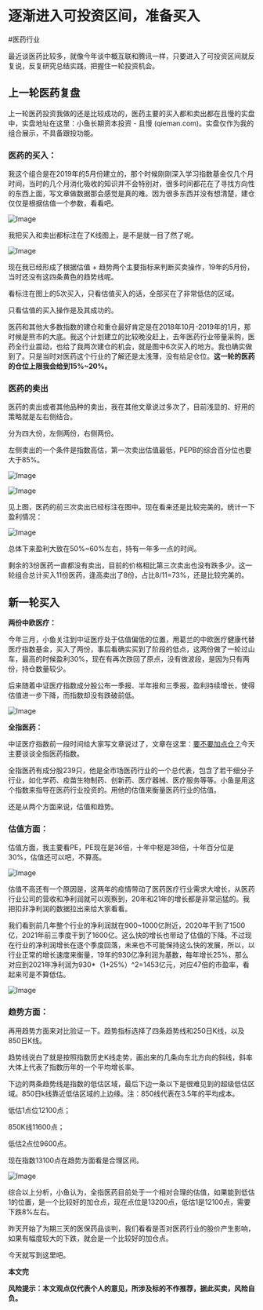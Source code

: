 # 逐渐进入可投资区间，准备买入

#医药行业



最近谈医药比较多，就像今年谈中概互联和腾讯一样，只要进入了可投资区间就反复说，反复研究总结实践，把握住一轮投资机会。



## **上一轮医药复盘**

上一轮医药投资我做的还是比较成功的，医药主要的买入都和卖出都在且慢的实盘中，实盘地址在这里：小鱼长期资本投资 - 且慢 (qieman.com)。实盘仅作为我的组合展示，不具备跟投功能。



### **医药的买入：**

我这个组合是在2019年的5月份建立的，那个时候刚刚深入学习指数基金仅几个月时间，当时的几个月消化吸收的知识并不会特别对，很多时间都花在了寻找方向性的东西上面，写文章做数据那会感觉是真的难。因为很多东西并没有想清楚，建仓仅仅是根据估值一个参数，看看吧。

 

![Image](https://mmbiz.qpic.cn/mmbiz_png/Dd21K0pU2v0LOyZNNjXKVG4RONKibwhkv2bPviaKLccQlGKZDvtR9ibP3dC2meVZrY4D19w0LibOVia6cicJ1FmA5xkg/640?wx_fmt=png&tp=webp&wxfrom=5&wx_lazy=1&wx_co=1)



我把买入和卖出都标注在了K线图上，是不是就一目了然了呢。

 

![Image](https://mmbiz.qpic.cn/mmbiz_png/Dd21K0pU2v0LOyZNNjXKVG4RONKibwhkv4ub3yZica7PrOOvGJtK01cAGUf0oUhRpiciaOJnA3I2gn0OFwZjnWyBFA/640?wx_fmt=png&tp=webp&wxfrom=5&wx_lazy=1&wx_co=1)



现在我已经形成了根据估值 + 趋势两个主要指标来判断买卖操作，19年的5月份，当时还没有这四条黄色的趋势线呢。

看标注在图上的5次买入，只看估值买入的话，全部买在了非常低估的区域。

只看估值的买入操作是及其成功的。



医药和其他大多数指数的建仓和重仓最好肯定是在2018年10月-2019年的1月，那时候是熊市的大底。我这个计划建立的比较晚没赶上，去年医药行业带量采购，医药全行业震动，也给了我两次建仓的机会，就是图中6次买入的地方。我也确实做到了。只是当时对医药这个行业的了解还是太浅薄，没有给足仓位。**这一轮的医药的仓位上限我会给到15%~20%。**



### **医药的卖出**

医药的卖出或者其他品种的卖出，我在其他文章说过多次了，目前浅显的、好用的策略就是左右侧结合。

分为四大份，左侧两份，右侧两份。

左侧卖出的一个条件是指数高估，第一次卖出估值最低，PEPB的综合百分位也要大于85%。

 

![Image](https://mmbiz.qpic.cn/mmbiz_png/Dd21K0pU2v0LOyZNNjXKVG4RONKibwhkvndQjN1M43RfQVYb2aaib4URqS4OExDNEQQ2tQ171WDLb3hdjIu3ukaQ/640?wx_fmt=png&tp=webp&wxfrom=5&wx_lazy=1&wx_co=1)

![Image](https://mmbiz.qpic.cn/mmbiz_png/Dd21K0pU2v0LOyZNNjXKVG4RONKibwhkvWA8gcHnPtQDrPYv7r5uVbjWMMqqtSJDKicUOZPbkACVjJF54cvxu1tg/640?wx_fmt=png&tp=webp&wxfrom=5&wx_lazy=1&wx_co=1)



见上图，医药的前三次卖出已经标注在图中。现在看来还是比较完美的。统计一下盈利情况：

![Image](https://mmbiz.qpic.cn/mmbiz_png/Cgf6jOPr25lQUicyJqJ1ibRzhTCb1ehx7u1ib5tBhq489oahZIWu6g9o23XNCibMmlicqVAhE5SkWz4JBmwagbbJ6ZQ/640?wx_fmt=png&tp=webp&wxfrom=5&wx_lazy=1&wx_co=1)



总体下来盈利大致在50%~60%左右，持有一年多一点的时间。

剩余的3份医药一直都没有卖出，目前的价格相比第三次卖出也没有跌多少。这一轮组合总计买入11份医药，逢高卖出了8份，占比8/11=73%，还是比较完美的。





## **新一轮买入**

**两份中欧医疗：**

今年三月，小鱼关注到中证医疗处于估值偏低的位置，用葛兰的中欧医疗健康代替医疗指数基金，买入了两份，事后看确实买到了阶段的低点，这两份做了一轮过山车，最高的时候盈利30%，现在有再次跌回了原点，没有做波段，是因为只有两份，持仓数量较少。



后来随着中证医疗指数成分股公布一季报、半年报和三季报，盈利持续增长，使得估值进一步下降，而指数却没有跌破前低。

![Image](https://mmbiz.qpic.cn/mmbiz_png/Cgf6jOPr25lQUicyJqJ1ibRzhTCb1ehx7uRszAeAdSQBmpcE9G5A2lYKMk6QTwXYoxMVBviaZpRVic08527WgZOVhQ/640?wx_fmt=png&tp=webp&wxfrom=5&wx_lazy=1&wx_co=1)

**全指医药：**

中证医疗指数前一段时间给大家写文章说过了，文章在这里：[要不要加点仓？](http://mp.weixin.qq.com/s?__biz=Mzg2MzY3OTU1MA==&mid=2247490432&idx=1&sn=6dc361a002e3cd622522e472c6c70a4e&chksm=ce75bed1f90237c7746e50bbc16bc60a405e2a0b5a2dce309284eec7d879c87fc74c0da5cac6&scene=21#wechat_redirect)今天主要谈谈全指医药指数。



全指医药有成分股239只，他是全市场医药行业的一个总代表，包含了若干细分子行业，如化学药、疫苗生物制药、创新药、医疗器械、医疗服务等等。小鱼是用这个指数来指导在医药行业投资的。用他的估值来衡量医药行业的估值。



还是从两个方面来说，估值和趋势。



### **估值方面：**

估值方面，我主要看PE，PE现在是36倍，十年中枢是38倍，十年百分位是30%，估值还可以吧，不算高。

![Image](https://mmbiz.qpic.cn/mmbiz_png/Cgf6jOPr25lQUicyJqJ1ibRzhTCb1ehx7u63AR0DggHAVEc5XB0Nx5Uu0DbibhsXRQMVvcWUjf1Y2OdOhyAe3SeSg/640?wx_fmt=png&tp=webp&wxfrom=5&wx_lazy=1&wx_co=1)



估值不高还有一个原因是，这两年的疫情带动了医药医疗行业需求大增长，从医药行业公司的营收和净利润就可以观察到，20年和21年的增长都是非常迅猛的。我把扣非净利润的数据拉出来给大家看看。



我们看到前几年整个行业的净利润就在900~1000亿附近，2020年干到了1500亿，2021年前三季度干到了1600亿。这么快的增长也带动了估值的下降。不过现在行业的净利润增长在逐个季度回落，未来也不可能保持这么快的发展，所以，以行业正常的增长速度来衡量，19年的930亿净利润为基数，每年增长25%，那么对应到2021年净利润为930*（1+25%）^2=1453亿元，对应47倍的市盈率，看起来可是不算低估。



![Image](https://mmbiz.qpic.cn/mmbiz_png/Cgf6jOPr25lQUicyJqJ1ibRzhTCb1ehx7uNMx5azo1OLmCgVHaqgw06PRQxdR2p0ta6Eof3DNgHicdTx7Lfhaia30A/640?wx_fmt=png&tp=webp&wxfrom=5&wx_lazy=1&wx_co=1)



### **趋势方面：**

再用趋势方面来对比验证一下。趋势指标选择了四条趋势线和250日K线，以及850日K线。



趋势线说白了就是按照指数历史K线走势，画出来的几条向东北方向的斜线，斜率大体上代表了指数历年的一个平均增长率。



下边的两条趋势线是指数的低估区域，最后下边一条以下是很难见到的超级低估区域。850日k线靠近低估区域的上边缘。注：850线代表在3.5年的平均成本。 

低估1点位12100点；

850K线11600点；

低估2点位9600点。

现在指数13100点在趋势方面看是合理区间。

![Image](https://mmbiz.qpic.cn/mmbiz_png/Cgf6jOPr25lQUicyJqJ1ibRzhTCb1ehx7uAfUsmFm3VLvsyLAdJPop25K25vucx8c4ukLaC0eTRQZmpQ03nMhXiaw/640?wx_fmt=png&tp=webp&wxfrom=5&wx_lazy=1&wx_co=1)



综合以上分析，小鱼认为，全指医药目前处于一个相对合理的估值，如果能到低估1的位置，是一个比较好的加仓点，现在点位是13200点，低估1是12100点，需要下跌8%左右。

昨天开始了为期三天的医保药品谈判，我们看看是否对医药行业的股价产生影响，如果有幅度较大的下跌，就会是一个比较好的加仓点。



今天就写到这里吧。

**本文完**

**风险提示：本文观点仅代表个人的意见，所涉及标的不作推荐，据此买卖，风险自负。**